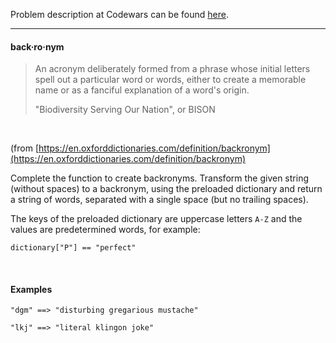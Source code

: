 Problem description at Codewars can be found
[here](https://www.codewars.com/kata/55805ab490c73741b7000064/train/python).

-------------

#### back·ro·nym
> An acronym deliberately formed from a phrase whose initial letters spell out a particular word or words, 
> either to create a memorable name or as a fanciful explanation of a word's origin.
>
> "Biodiversity Serving Our Nation", or BISON
<br>

(from [https://en.oxforddictionaries.com/definition/backronym](https://en.oxforddictionaries.com/definition/backronym)
<br>

Complete the function to create backronyms. Transform the given string (without spaces) to a
backronym, using the preloaded dictionary and return a string of words, separated with a single
space (but no trailing spaces).
<br>

The keys of the preloaded dictionary are uppercase letters `A-Z` and the values are predetermined
words, for example:
```
dictionary["P"] == "perfect"
```
<br>

#### Examples
```
"dgm" ==> "disturbing gregarious mustache"

"lkj" ==> "literal klingon joke"
```
